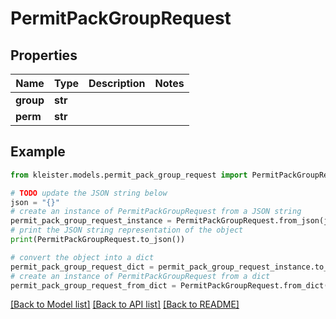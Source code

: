 # PermitPackGroupRequest


## Properties

Name | Type | Description | Notes
------------ | ------------- | ------------- | -------------
**group** | **str** |  | 
**perm** | **str** |  | 

## Example

```python
from kleister.models.permit_pack_group_request import PermitPackGroupRequest

# TODO update the JSON string below
json = "{}"
# create an instance of PermitPackGroupRequest from a JSON string
permit_pack_group_request_instance = PermitPackGroupRequest.from_json(json)
# print the JSON string representation of the object
print(PermitPackGroupRequest.to_json())

# convert the object into a dict
permit_pack_group_request_dict = permit_pack_group_request_instance.to_dict()
# create an instance of PermitPackGroupRequest from a dict
permit_pack_group_request_from_dict = PermitPackGroupRequest.from_dict(permit_pack_group_request_dict)
```
[[Back to Model list]](../README.md#documentation-for-models) [[Back to API list]](../README.md#documentation-for-api-endpoints) [[Back to README]](../README.md)


